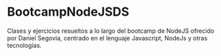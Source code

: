 # BootcampNodeJSDS
Clases y ejercicios resueltos a lo largo del bootcamp de NodeJS ofrecido por Daniel Segovia, centrado en el lenguaje Javascript, NodeJs y otras tecnologías.
